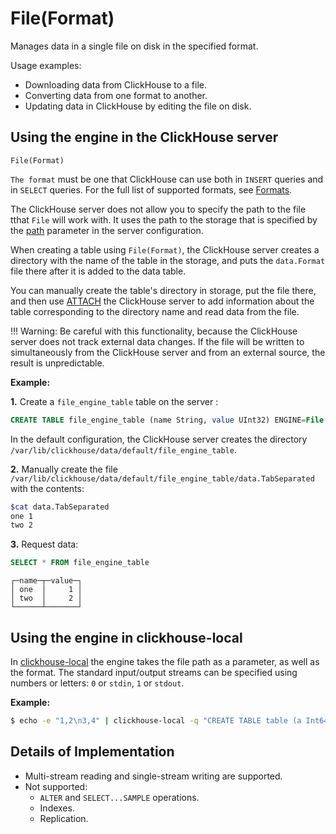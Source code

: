 <a name="table_engines-file"></a>

# File(Format)

Manages data in a single file on disk in the specified format.

Usage examples:

- Downloading data from ClickHouse to a file.
- Converting data from one format to another.
- Updating data in ClickHouse by editing the file on disk.

## Using the engine in the ClickHouse server

```
File(Format)
```

`The format` must be one that ClickHouse can use both in `INSERT` queries and in `SELECT` queries. For the full list of supported formats, see [Formats](../../interfaces/formats.md#formats).

The ClickHouse server does not allow you to specify the path to the file tthat `File` will work with. It uses the path to the storage that is specified by the [path](../server_settings/settings.md#server_settings-path) parameter in the server configuration.

When creating a table using `File(Format)`, the ClickHouse server creates a directory with the name of the table in the storage, and puts the `data.Format` file there after it is added to the data table.

You can manually create the table's directory in storage, put the file there, and then use [ATTACH](../../query_language/misc.md#queries-attach) the ClickHouse server to add information about the table corresponding to the directory name and read data from the file.

!!! Warning:
Be careful with this functionality, because the ClickHouse server does not track external data changes. If the file will be written to simultaneously from the ClickHouse server and from an external source, the result is unpredictable.

**Example:**

**1.** Create a `file_engine_table` table on the server :

```sql
CREATE TABLE file_engine_table (name String, value UInt32) ENGINE=File(TabSeparated)
```

In the default configuration, the ClickHouse server creates the directory `/var/lib/clickhouse/data/default/file_engine_table`.

**2.** Manually create the file `/var/lib/clickhouse/data/default/file_engine_table/data.TabSeparated` with the contents:

```bash
$cat data.TabSeparated
one	1
two	2
```

**3.** Request data:

```sql
SELECT * FROM file_engine_table
```

```text
┌─name─┬─value─┐
│ one  │     1 │
│ two  │     2 │
└──────┴───────┘
```

## Using the engine in clickhouse-local

In [clickhouse-local](../utils/clickhouse-local.md#utils-clickhouse-local) the engine takes the file path as a parameter, as well as the format. The standard input/output streams can be specified using numbers or letters: `0` or `stdin`, `1` or `stdout`.

**Example:**

```bash
$ echo -e "1,2\n3,4" | clickhouse-local -q "CREATE TABLE table (a Int64, b Int64) ENGINE = File(CSV, stdin); SELECT a, b FROM table; DROP TABLE table"
```

## Details of Implementation

- Multi-stream reading and single-stream writing are supported.
- Not supported:
    - `ALTER` and `SELECT...SAMPLE` operations.
    - Indexes.
    - Replication.
